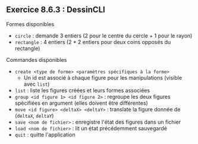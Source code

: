 Exercice 8.6.3 : DessinCLI
---
Formes disponibles
+ `circle` : demande 3 entiers (2 pour le centre du cercle + 1 pour le rayon)
+ `rectangle` : 4 entiers (2 * 2 entiers pour deux coins opposés du rectangle)

Commandes disponibles
+ `create <type de forme> <paramètres spécifiques à la forme>`
    + Un id est associé à chaque figure pour les manipulations (visible avec `list`)
+ `list` : liste les figures créées et leurs formes associées
+ `group <id figure 1> <id figure 2>` : regroupe les deux figures spécifiées en argument (elles doivent être différentes)
+ `move <id figure> <deltaX> <deltaY>` : translate la figure donnée de (`deltaX`, `deltaY`)
+ `save <nom de fichier>` : enregistre l'état des figures dans un fichier
+ `load <nom de fichier>` : lit un état précédemment sauvegardé
+ `quit` : quitte l'application